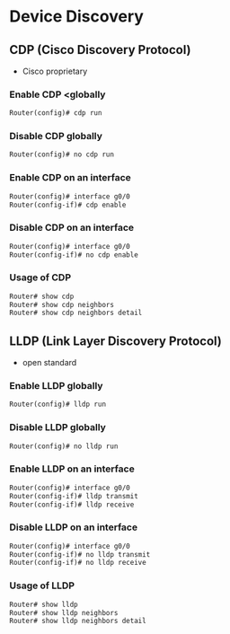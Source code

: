 # Device Discovery

## CDP (Cisco Discovery Protocol)

- Cisco proprietary

### Enable CDP <globally

```txt
Router(config)# cdp run
```

### Disable CDP globally

```txt
Router(config)# no cdp run
```

### Enable CDP on an interface

```txt
Router(config)# interface g0/0
Router(config-if)# cdp enable
```

### Disable CDP on an interface

```txt
Router(config)# interface g0/0
Router(config-if)# no cdp enable
```

### Usage of CDP

```txt
Router# show cdp
Router# show cdp neighbors
Router# show cdp neighbors detail
```

## LLDP (Link Layer Discovery Protocol)

- open standard

### Enable LLDP globally

```txt
Router(config)# lldp run
```

### Disable LLDP globally

```txt
Router(config)# no lldp run
```

### Enable LLDP on an interface

```txt
Router(config)# interface g0/0
Router(config-if)# lldp transmit
Router(config-if)# lldp receive
```

### Disable LLDP on an interface

```txt
Router(config)# interface g0/0
Router(config-if)# no lldp transmit
Router(config-if)# no lldp receive
```

### Usage of LLDP

```txt
Router# show lldp
Router# show lldp neighbors
Router# show lldp neighbors detail
```
